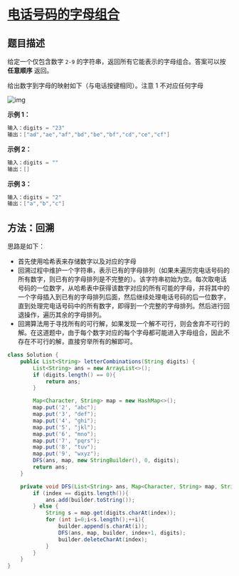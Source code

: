 # [电话号码的字母组合](https://leetcode-cn.com/problems/letter-combinations-of-a-phone-number/)

## 题目描述

给定一个仅包含数字 `2-9` 的字符串，返回所有它能表示的字母组合。答案可以按 **任意顺序** 返回。

给出数字到字母的映射如下（与电话按键相同）。注意 1 不对应任何字母

![img](https://assets.leetcode-cn.com/aliyun-lc-upload/original_images/17_telephone_keypad.png)

**示例 1：**

```java
输入：digits = "23"
输出：["ad","ae","af","bd","be","bf","cd","ce","cf"]
```

**示例 2：**

```java
输入：digits = ""
输出：[]
```

**示例 3：**

```java
输入：digits = "2"
输出：["a","b","c"]
```



## 方法：回溯

思路是如下：

- 首先使用哈希表来存储数字以及对应的字母
- 回溯过程中维护一个字符串，表示已有的字母排列（如果未遍历完电话号码的所有数字，则已有的字母排列是不完整的）。该字符串初始为空。每次取电话号码的一位数字，从哈希表中获得该数字对应的所有可能的字母，并将其中的一个字母插入到已有的字母排列后面，然后继续处理电话号码的后一位数字，直到处理完电话号码中的所有数字，即得到一个完整的字母排列。然后进行回退操作，遍历其余的字母排列。
- 回溯算法用于寻找所有的可行解，如果发现一个解不可行，则会舍弃不可行的解。在这道题中，由于每个数字对应的每个字母都可能进入字母组合，因此不存在不可行的解，直接穷举所有的解即可。

```java
class Solution {
    public List<String> letterCombinations(String digits) {
        List<String> ans = new ArrayList<>();
        if (digits.length() == 0){
            return ans;
        }

        Map<Character, String> map = new HashMap<>();
        map.put('2', "abc");
        map.put('3', "def");
        map.put('4', "ghi");
        map.put('5', "jkl");
        map.put('6', "mno");
        map.put('7', "pqrs");
        map.put('8', "tuv");
        map.put('9', "wxyz");
        DFS(ans, map, new StringBuilder(), 0, digits);
        return ans;
    }

    private void DFS(List<String> ans, Map<Character, String> map, StringBuilder builder, int index, String digits) {
        if (index == digits.length()){
            ans.add(builder.toString());
        } else {
            String s = map.get(digits.charAt(index));
            for (int i=0;i<s.length();++i){
                builder.append(s.charAt(i));
                DFS(ans, map, builder, index+1, digits);
                builder.deleteCharAt(index);
            }
        }
    }
}
```

